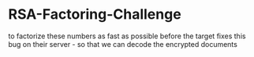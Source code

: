# RSA-Factoring-Challenge
to factorize these numbers as fast as possible before the target fixes this bug on their server - so that we can decode the encrypted documents
